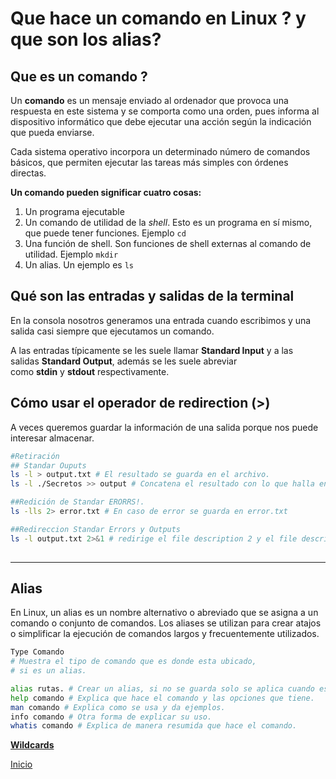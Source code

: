 # Que hace un comando en Linux ? y que son los alias?

## Que es un comando ?

Un **comando** es un mensaje enviado al ordenador que provoca una respuesta en este sistema y se comporta como una orden, pues informa al dispositivo informático que debe ejecutar una acción según la indicación que pueda enviarse.

Cada sistema operativo incorpora un determinado número de comandos básicos, que permiten ejecutar las tareas más simples con órdenes directas.

**Un comando pueden significar cuatro cosas:**

1. Un programa ejecutable
2. Un comando de utilidad de la *shell*. Esto es un programa en sí mismo, que puede tener funciones. Ejemplo `cd`
3. Una función de shell. Son funciones de shell externas al comando de utilidad. Ejemplo `mkdir`
4. Un alias. Un ejemplo es `ls`

## Qué son las entradas y salidas de la terminal

En la consola nosotros generamos una entrada cuando escribimos y una salida casi siempre que ejecutamos un comando.

A las entradas típicamente se les suele llamar **Standard Input** y a las salidas **Standard Output**, además se les suele abreviar como **stdin** y **stdout** respectivamente.

## Cómo usar el operador de redirection (>)

A veces queremos guardar la información de una salida porque nos puede interesar almacenar.

```bash
#Retiración 
## Standar Ouputs
ls -l > output.txt # El resultado se guarda en el archivo.
ls -l ./Secretos >> output # Concatena el resultado con lo que halla en el archivo. 

##Redición de Standar ERORRS!. 
ls -lls 2> error.txt # En caso de error se guarda en error.txt

##Redireccion Standar Errors y Outputs
ls -l output.txt 2>&1 # redirige el file description 2 y el file description 1. 
 
```

---

## Alias

En Linux, un alias es un nombre alternativo o abreviado que se asigna a un comando o conjunto de comandos. Los aliases se utilizan para crear atajos o simplificar la ejecución de comandos largos y frecuentemente utilizados.

```bash
Type Comando 
# Muestra el tipo de comando que es donde esta ubicado, 
# si es un alias.

alias rutas. # Crear un alias, si no se guarda solo se aplica cuando esta activo. 
help comando # Explica que hace el comando y las opciones que tiene. 
man comando # Explica como se usa y da ejemplos. 
info comando # Otra forma de explicar su uso. 
whatis comando # Explica de manera resumida que hace el comando. 
```

[**Wildcards**](./WildCards.md)

[Inicio](./README.md)
